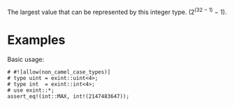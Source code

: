 The largest value that can be represented by this integer type. (2<sup>(32 &minus; 1)</sup> &minus; 1).

# Examples

Basic usage:

```
# #![allow(non_camel_case_types)]
# type uint = exint::uint<4>;
# type int  = exint::int<4>;
# use exint::*;
assert_eq!(int::MAX, int!(2147483647));
```
